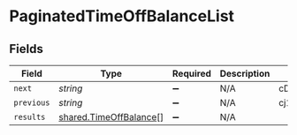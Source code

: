 # PaginatedTimeOffBalanceList


## Fields

| Field                                                            | Type                                                             | Required                                                         | Description                                                      | Example                                                          |
| ---------------------------------------------------------------- | ---------------------------------------------------------------- | ---------------------------------------------------------------- | ---------------------------------------------------------------- | ---------------------------------------------------------------- |
| `next`                                                           | *string*                                                         | :heavy_minus_sign:                                               | N/A                                                              | cD0yMDIxLTAxLTA2KzAzJTNBMjQlM0E1My40MzQzMjYlMkIwMCUzQTAw         |
| `previous`                                                       | *string*                                                         | :heavy_minus_sign:                                               | N/A                                                              | cj1sZXdwd2VycWVtY29zZnNkc2NzUWxNMEUxTXk0ME16UXpNallsTWtJ         |
| `results`                                                        | [shared.TimeOffBalance](../../models/shared/timeoffbalance.md)[] | :heavy_minus_sign:                                               | N/A                                                              |                                                                  |